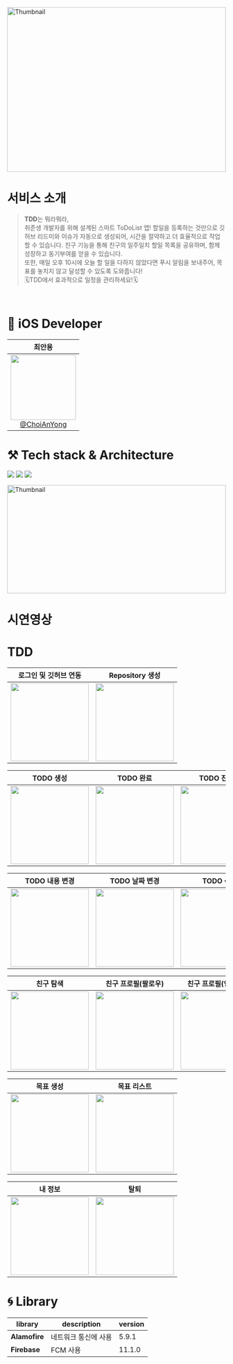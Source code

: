 <img src="https://github.com/user-attachments/assets/056a63f2-b755-4255-92c9-c96cc19a5a13" width="100%" height="380" alt="Thumbnail" />

# 서비스 소개

>**TDD**는 뭐라뭐라, <br>
>취준생 개발자를 위해 설계된 스마트 ToDoList 앱! 할일을 등록하는 것만으로 깃허브 리드미와 이슈가 자동으로 생성되어, 시간을 절약하고 더 효율적으로 작업할 수 있습니다.
>친구 기능을 통해 친구의 일주일치 할일 목록을 공유하며, 함께 성장하고 동기부여를 얻을 수 있습니다. <br>
>또한, 매일 오후 10시에 오늘 할 일을 다하지 않았다면 푸시 알림을 보내주어, 목표를 놓치지 않고 달성할 수 있도록 도와줍니다! <br>
>🗓️TDD에서 효과적으로 일정을 관리하세요!🗓️
<br>

# **🍎 iOS Developer**
<div align="center">
  
| **최안용** |
| :------: | 
| [<img src="https://github.com/user-attachments/assets/92c00ebf-d82d-408a-88d0-1f3f0e612f71" height=150 width=150> <br/> @ChoiAnYong](https://github.com/ChoiAnYong) |

</div>

# **⚒️** Tech stack & Architecture
<img src="https://img.shields.io/badge/SwiftUI-2C68B5?&style=flat-square&logo=Swift&logoColor=white"/> <img src="https://img.shields.io/badge/Xcode_16-147EFB?style=flat-square&logo=Xcode&logoColor=white"/> <img src="https://img.shields.io/badge/Combine-FF3E00?style=flat-square&logo=Swift&logoColor=white"/>

<img src="https://github.com/user-attachments/assets/dae6a804-80a1-42a4-b382-b30680fecb10" width="100%" height="250" alt="Thumbnail"/>

# 시연영상 
# TDD
| 로그인 및 깃허브 연동 | Repository 생성 |
|:-:|:-:|
| <img src="https://github.com/user-attachments/assets/d0507240-e579-449b-a4dd-de4d64360886" width="180"/> | <img src="https://github.com/user-attachments/assets/191825a9-110d-4d88-a3ff-cc07c3ce26c6" width="180"/> |

| TODO 생성 | TODO 완료 | TODO 진행중 |
|:-:|:-:|:-:|
| <img src="https://github.com/user-attachments/assets/81de5c66-7795-419d-b531-7f67dc4ccdef" width="180"/> | <img src="https://github.com/user-attachments/assets/92eef94e-bf70-4ae3-9f87-ca2ddd0a8361" width="180"/> | <img src="https://github.com/user-attachments/assets/372883c3-8708-44e7-8914-3e80683a6089" width="180"/> |

| TODO 내용 변경 | TODO 날짜 변경 | TODO 삭제 |
|:-:|:-:|:-:|
| <img src="https://github.com/user-attachments/assets/1df9c1e1-10ea-4cb1-83f7-d9d7225ec1ea" width="180"/> | <img src="" width="180"/> | <img src="" width="180"/> | 

| 친구 탐색 | 친구 프로필(팔로우) | 친구 프로필(언팔로우) |  
|:-:|:-:|:-:|
| <img src="" width="180"/> | <img src="" width="180"/> | <img src="" width="180"/> | 

| 목표 생성 | 목표 리스트 |   
|:-:|:-:|
| <img src="" width="180"/> | <img src="" width="180"/> |

| 내 정보 | 탈퇴 |   
|:-:|:-:|
| <img src="" width="180"/> | <img src="https://github.com/user-attachments/assets/61d865e7-6dce-4ef8-9264-e17b57ebe8e5" width="180"/> |

# **🌀 Library**

| library | description | version |
| --- | --- | --- |
| **Alamofire** | 네트워크 통신에 사용 | 5.9.1 |
| **Firebase** | FCM 사용 | 11.1.0 |
